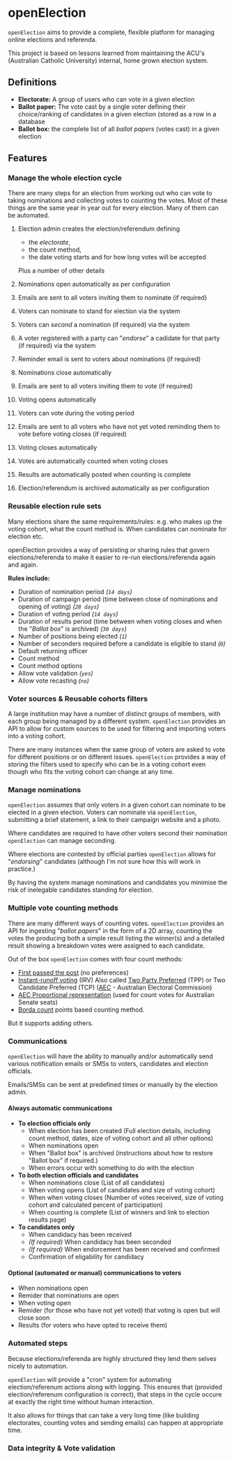 # openElection

`openElection` aims to provide a complete, flexible platform for managing online elections and referenda.

This project is based on lessons learned from maintaining the ACU's (Australian Catholic University) internal, home grown election system.

## Definitions

* __Electorate:__ A group of users who can vote in a given election
* __Ballot paper:__ The vote cast by a single voter defining their choice/ranking of candidates in a given election (stored as a row in a database
* __Ballot box:__ the complete list of all _ballot papers_ (votes cast) in a given election

## Features

### Manage the whole election cycle

There are many steps for an election from working out who can vote to taking nominations and collecting votes to counting the votes. Most of these things are the same year in year out for every election. Many of them can be automated.

1. Election admin creates the election/referendum defining
   * the _electorate_,
   * the count method,
   * the date voting starts and for how long votes will be accepted
  
   Plus a number of other details

2. Nominations open automatically as per configuration

3. Emails are sent to all voters inviting them to nominate (if required)

4. Voters can nominate to stand for election via the system

5. Voters can _second_ a nomination (if required) via the system

6. A voter registered with a party can "_endorse_" a cadidate for
   that party (if required) via the system

8. Reminder email is sent to voters about nominations (if required)

9. Nominations close automatically

10. Emails are sent to all voters inviting them to vote (if required)

11. Voting opens automatically

12. Voters can vote during the voting period

13. Emails are sent to all voters who have not yet voted reminding
    them to vote before voting closes (if required)

15. Voting closes automatically

16. Votes are automatically counted when voting closes

17. Results are automatically posted when counting is complete

18. Election/referendum is archived automatically as per configuration

### Reusable election rule sets

Many elections share the same requirements/rules: e.g. who makes up the voting cohort, what the count method is. When candidates can nominate for election etc.

openElection provides a way of persisting or sharing rules that govern elections/referenda to make it easier to re-run elections/referenda again and again.

__Rules include:__

* Duration of nomination period _(`14 days`)_
* Duration of campaign period (time between close of nominations and opening of voting) _(`28 days`)_
* Duration of voting period _(`14 days`)_
* Duration of results period (time between when voting closes and when the "_Ballot box_" is archived) _(`30 days`)_
* Number of positions being elected _(`1`)_
* Number of seconders required before a candidate is eligible to stand _(`0`)_
* Default returning officer
* Count method
* Count method options
* Allow vote validation _(`yes`)_
* Allow vote recasting _(`no`)_

### Voter sources & Reusable cohorts filters

A large institution may have a number of distinct groups of members, with each group being managed by a different system. `openElection` provides an API to allow for custom sources to be used for filtering and importing voters into a voting cohort.

There are many instances when the same group of voters are asked to vote for different positions or on different issues. `openElection` provides a way of storing the filters used to specify who can be in a voting cohort even though who fits the voting cohort can change at any time.

### Manage nominations

`openElection` assumes that only voters in a given cohort can nominate to be elected in a given election. Voters can nominate via `openElection`, submitting a brief statement, a link to their campaign website and a photo.

Where candidates are required to have other voters second their nomination `openElection` can manage seconding.

Where elections are contested by official parties `openElection` allows for "_endorsing_" candidates (although I'm not sure how this will work in practice.)

By having the system manage nominations and candidates you minimise the risk of inelegable candidates standing for election.

### Multiple vote counting methods

There are many different ways of counting votes. `openElection` provides an API for ingesting "_ballot papers_" in the form of a 2D array, counting the votes the producing both a simple result listing the winner(s) and a detailed result showing a breakdown votes were assigned to each candidate.

Out of the box `openElection` comes with four count methods:
* [First passed the post](https://en.wikipedia.org/wiki/First-past-the-post_voting) (no preferences)
* [Instant-runoff voting](https://en.wikipedia.org/wiki/Instant-runoff_voting) (IRV) Also called [Two Party Preferred](https://en.wikipedia.org/wiki/Two-party-preferred_vote) (TPP) or Two Candidate Preferred (TCP) ([AEC](https://www.aec.gov.au/voting/counting/hor_count.htm) - Australian Electoral Commission)
* [AEC Proportional representation](https://www.aec.gov.au/voting/counting/senate_count.htm) (used for count votes for Australian Senate seats)
* [Borda count](https://en.wikipedia.org/wiki/Borda_count) points based counting method.

But it supports adding others.

### Communications

`openElection` will have the ability to manually and/or automatically send various notification emails or SMSs to voters, candidates and election officials.

Emails/SMSs can be sent at predefined times or manually by the election admin.

#### Always automatic communications

* __To election officials only__
  * When election has been created (Full election details, including
    count method, dates, size of voting cohort and all other options)
  * When nominations open
  * When "Ballot box" is archived (instructions about how to restore
    "Ballot box" if required.)
  * When errors occur with something to do with the election
* __To both election officials and candidates__
  * When nominations close (List of all candidates)
  * When voting opens (List of candidates and size of voting cohort)
  * When when voting closes
    (Number of votes received, size of voting cohort and calculated
    percent of participation)
  * When counting is complete
    (List of winners and link to election results page)
* __To candidates only__
  * When candidacy has been received
  * _(If required)_ When candidacy has been seconded
  * _(If required)_ When endorcement has been received and confirmed
  * Confirmation of eligability for candidacy

#### Optional (automated or manual) communications to voters

* When nominations open
* Remider that nominations are open
* When voting open
* Remider (for those who have not yet voted) that voting is open but
  will close soon
* Results (for voters who have opted to receive them)

### Automated steps

Because elections/referenda are highly structured they lend them
selves nicely to automation.

`openElection` will provide a "cron" system for automating
election/referenum actions along with logging. This ensures that
(provided election/referenum configuration is correct), that steps
in the cycle occure at exactly the right time without human
interaction.

It also allows for things that can take a very long time (like
building electorates, counting votes and sending emails) can happen
at appropriate time.

### Data integrity & Vote validation
